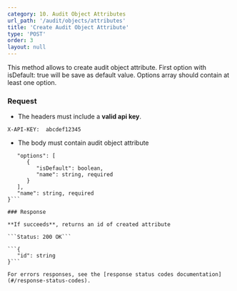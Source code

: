 ```yaml
---
category: 10. Audit Object Attributes
url_path: '/audit/objects/attributes'
title: 'Create Audit Object Attribute'
type: 'POST'
order: 3
layout: null
---
```


This method allows to create audit object attribute. First option with isDefault: true will be save as default value. Options array should contain at least one option.

### Request

* The headers must include a **valid api key**.

```X-API-KEY:  abcdef12345```

* The body must contain audit object attribute

```{
   "options": [
      {
         "isDefault": boolean,
         "name": string, required
      }
   ],
   "name": string, required
}```

### Response

**If succeeds**, returns an id of created attribute

```Status: 200 OK```

```{
   "id": string
}```

For errors responses, see the [response status codes documentation](#/response-status-codes).
